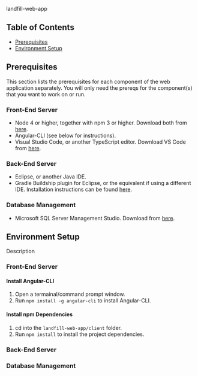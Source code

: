 landfill-web-app
## Table of Contents
* [Prerequisites]()
* [Environment Setup]()

## Prerequisites
This section lists the prerequisites for each component of the web application separately. You will only need the prereqs for the component(s) that you want to work on or run.
### Front-End Server
* Node 4 or higher, together with npm 3 or higher. Download both from [here](https://nodejs.org/en/download/).
* Angular-CLI (see below for instructions).
* Visual Studio Code, or another TypeScript editor. Download VS Code from [here](https://code.visualstudio.com/).

### Back-End Server
* Eclipse, or another Java IDE.
* Gradle Buildship plugin for Eclipse, or the equivalent if using a different IDE. Installation instructions can be found [here](http://download.eclipse.org/buildship/updates/e46/releases/1.0/1.0.21.v20161010-1640/).

### Database Management
* Microsoft SQL Server Management Studio. Download from [here](https://msdn.microsoft.com/en-us/library/mt238290.aspx).


## Environment Setup
Description
### Front-End Server
#### Install Angular-CLI
1. Open a termainal/command prompt window.
2. Run `npm install -g angular-cli` to install Angular-CLI.

#### Install npm Dependencies
1. cd into the `landfill-web-app/client` folder.
2. Run `npm install` to install the project dependencies.

### Back-End Server

### Database Management
